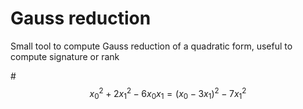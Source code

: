 # Gauss reduction
Small tool to compute Gauss reduction of a quadratic form, useful to compute signature or rank

#$$x_0^2+2x_1^2-6x_0x_1=\left(x_0-3x_1\right)^2-7x_1^2$$
